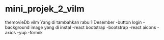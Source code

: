# mini_projek_2_vilm
themovieDb vilm
Yang di tambahkan rabu 1 Desember
    -button login
    -background image
yang di instal
    -react bootstrap
    -bootstrap
    -react aicons
    -axios
    -yup
    -formik